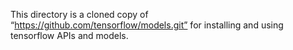 This directory is a cloned copy of “https://github.com/tensorflow/models.git”  for installing and using tensorflow APIs and models.


